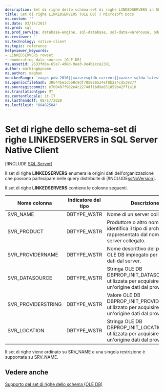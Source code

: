 ```yaml
---
description: Set di righe dello schema-set di righe LINKEDSERVERS in SQL Server Native Client
title: Set di righe LINKEDSERVERS (OLE DB) | Microsoft Docs
ms.custom: ''
ms.date: 03/14/2017
ms.prod: sql
ms.prod_service: database-engine, sql-database, sql-data-warehouse, pdw
ms.reviewer: ''
ms.technology: native-client
ms.topic: reference
helpviewer_keywords:
- LINKEDSERVERS rowset
- enumerating data sources [OLE DB]
ms.assetid: 2633fd8a-65e7-498d-9aed-8e4b1cca2381
author: markingmyname
ms.author: maghan
monikerRange: '>=aps-pdw-2016||=azuresqldb-current||=azure-sqldw-latest||>=sql-server-2016||=sqlallproducts-allversions||>=sql-server-linux-2017||=azuresqldb-mi-current'
ms.openlocfilehash: 38644be1cbb9c9df785926534ef8b224cd539277
ms.sourcegitcommit: e700497f962e4c2274df16d9e651059b42ff1a10
ms.translationtype: MT
ms.contentlocale: it-IT
ms.lasthandoff: 08/17/2020
ms.locfileid: "88482584"
---
```

# <a name="schema-rowsets---linkedservers-rowset-in-sql-server-native-client"></a>Set di righe dello schema-set di righe LINKEDSERVERS in SQL Server Native Client
[!INCLUDE [SQL Server](../../../includes/applies-to-version/sql-asdb-asdbmi-asa-pdw.md)]

  Il set di righe **LINKEDSERVERS** enumera le origini dati dell'organizzazione che possono partecipare nelle query distribuite di [!INCLUDE[ssNoVersion](../../../includes/ssnoversion-md.md)].  
  
 Il set di righe **LINKEDSERVERS** contiene le colonne seguenti.  
  
|Nome colonna|Indicatore del tipo|Descrizione|  
|-----------------|--------------------|-----------------|  
|SVR_NAME|DBTYPE_WSTR|Nome di un server collegato.|  
|SVR_PRODUCT|DBTYPE_WSTR|Produttore o altro nome che identifica il tipo di archivio dati rappresentato dal nome del server collegato.|  
|SVR_PROVIDERNAME|DBTYPE_WSTR|Nome descrittivo del provider OLE DB impiegato per utilizzare dati dal server.|  
|SVR_DATASOURCE|DBTYPE_WSTR|Stringa OLE DB DBPROP_INIT_DATASOURCE utilizzata per acquisire un'origine dati dal provider.|  
|SVR_PROVIDERSTRING|DBTYPE_WSTR|Valore OLE DB DBPROP_INIT_PROVIDERSTRING utilizzato per acquisire un'origine dati dal provider.|  
|SVR_LOCATION|DBTYPE_WSTR|Stringa OLE DB DBPROP_INIT_LOCATION utilizzata per acquisire un'origine dati dal provider.|  
  
 Il set di righe viene ordinato su SRV_NAME e una singola restrizione è supportata su SRV_NAME.  
  
## <a name="see-also"></a>Vedere anche  
 [Supporto del set di righe dello schema &#40;OLE DB&#41;](../../../relational-databases/native-client/ole-db/schema-rowset-support-ole-db.md)  
  
  
